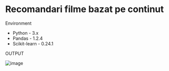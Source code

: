 # Recomandari filme bazat pe continut

Environment 
- Python - 3.x
- Pandas - 1.2.4
- Scikit-learn - 0.24.1

OUTPUT

![image](https://github.com/user-attachments/assets/9817ec3e-420d-4b68-80cf-0fa6df71f9b7)
